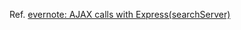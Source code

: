 Ref. [evernote: AJAX calls with Express(searchServer)](https://www.evernote.com/shard/s313/sh/b685960e-cdc4-485d-9c10-26af46e06bc1/a29013c768aa0f5453298e7065f2c1b1)
